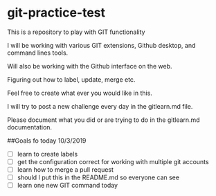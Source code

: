 # git-practice-test

 This is a repository to play with GIT functionality 

 I will be working with various GIT extensions, Github desktop, and command lines tools. 

 Will also be working with the Github interface on the web. 

 Figuring out how to label, update, merge etc. 

 Feel free to create what ever you would like in this. 

 I will try to post a new challenge every day in the gitlearn.md file. 

 Please document what you did or are trying to do in the gitlearn.md documentation. 

 
 ##Goals fo today 10/3/2019  
 * [ ] learn to create labels 
 * [ ] get the configuration correct for working with multiple git accounts 
 * [ ] learn how to merge a pull request 
 * [ ] should I put this in the README.md so everyone can see 
 * [ ] learn one new GIT command today

